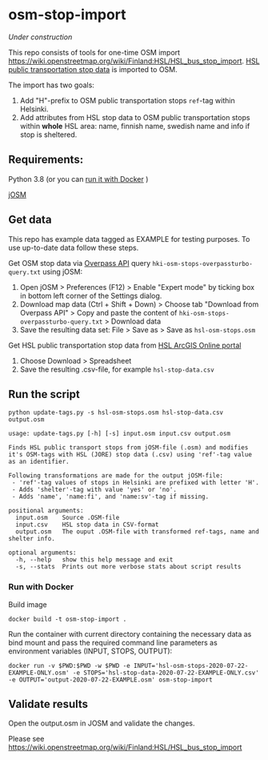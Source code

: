 ﻿# osm-stop-import

_Under construction_

This repo consists of tools for one-time OSM import https://wiki.openstreetmap.org/wiki/Finland:HSL/HSL_bus_stop_import. [HSL public transportation stop data](https://public-transport-hslhrt.opendata.arcgis.com/datasets/hsln-pys%C3%A4kit) is imported to OSM. 

The import has two goals:
1. Add "H"-prefix to OSM public transportation stops `ref`-tag within Helsinki.
2. Add attributes from HSL stop data to OSM public transportation stops within **whole** HSL area: name, finnish name, swedish name and info if stop is sheltered.

## Requirements:

Python 3.8 (or you can [run it with Docker](#Run-with-Docker) )

[jOSM](https://josm.openstreetmap.de/)

## Get data

This repo has example data tagged as EXAMPLE for testing purposes. To use up-to-date data follow these steps.

Get OSM stop data via [Overpass API](https://wiki.openstreetmap.org/wiki/Overpass_API) query `hki-osm-stops-overpassturbo-query.txt` using jOSM:
1. Open jOSM > Preferences (F12) > Enable "Expert mode" by ticking box in bottom left corner of the Settings dialog.
2. Download map data (Ctrl + Shift + Down) > Choose tab "Download from Overpass API" > Copy and paste the content of `hki-osm-stops-overpassturbo-query.txt` > Download data
3. Save the resulting data set: File > Save as > Save as `hsl-osm-stops.osm`

Get HSL public transportation stop data from [HSL ArcGIS Online portal](https://public-transport-hslhrt.opendata.arcgis.com/datasets/hsln-pys%C3%A4kit)
1. Choose Download > Spreadsheet
2. Save the resulting .csv-file, for example `hsl-stop-data.csv`

## Run the script

`python update-tags.py -s hsl-osm-stops.osm hsl-stop-data.csv output.osm`

```
usage: update-tags.py [-h] [-s] input.osm input.csv output.osm

Finds HSL public transport stops from jOSM-file (.osm) and modifies it's OSM-tags with HSL (JORE) stop data (.csv) using 'ref'-tag value as an identifier.

Following transformations are made for the output jOSM-file:
 - 'ref'-tag values of stops in Helsinki are prefixed with letter 'H'.
 - Adds 'shelter'-tag with value 'yes' or 'no'.
 - Adds 'name', 'name:fi', and 'name:sv'-tag if missing.

positional arguments:
  input.osm    Source .OSM-file
  input.csv    HSL stop data in CSV-format
  output.osm   The ouput .OSM-file with transformed ref-tags, name and shelter info.

optional arguments:
  -h, --help   show this help message and exit
  -s, --stats  Prints out more verbose stats about script results
```

### Run with Docker

Build image

`docker build -t osm-stop-import .`

Run the container with current directory containing the necessary data as bind mount and pass the required command line parameters as environment variables (INPUT, STOPS, OUTPUT):

`docker run -v $PWD:$PWD -w $PWD -e INPUT='hsl-osm-stops-2020-07-22-EXAMPLE-ONLY.osm' -e STOPS='hsl-stop-data-2020-07-22-EXAMPLE-ONLY.csv' -e OUTPUT='output-2020-07-22-EXAMPLE.osm' osm-stop-import`

## Validate results

Open the output.osm in JOSM and validate the changes.

Please see https://wiki.openstreetmap.org/wiki/Finland:HSL/HSL_bus_stop_import

